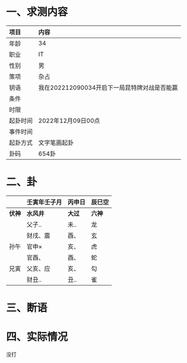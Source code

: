 # 一、求测内容

| 项目     | 内容                                         |
| :------- | :------------------------------------------- |
| 年龄     | 34                                           |
| 职业     | IT                                           |
| 性别     | 男                                           |
| 策项     | 杂占                                         |
| 钥语     | 我在202212090034开启下一局昆特牌对战是否能赢 |
| 条件     |                                              |
| 时限     |                                              |
| 起卦时间 | 2022年12月09日00点                           |
| 事件时间 |                                              |
| 起卦方式 | 文字笔画起卦                                 |
| 卦码     | 654卦                                        |

# 二、卦

|                | 壬寅年壬子月     | 丙申日         | 辰巳空         |
| :------------- | :--------------- | :------------- | :------------- |
| **伏神** | **水风井** | **大过** | **六神** |
|                | 父子..           | 未..           | 龙             |
|                | 财戌、震         | 酉、           | 玄             |
| 孙午           | 官申×           | 亥、           | 虎             |
|                | 官酉、           | 酉、           | 蛇             |
| 兄寅           | 父亥、应         | 亥、           | 勾             |
|                | 财丑..           | 丑..           | 雀             |

# 三、断语

# 四、实际情况

没打
